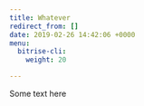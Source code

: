 ```yaml
---
title: Whatever
redirect_from: []
date: 2019-02-26 14:42:06 +0000
menu:
  bitrise-cli:
    weight: 20

---
```

Some text here